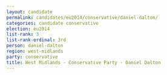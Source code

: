 ```yaml
---
layout: candidate
permalink: candidates/eu2014/conservative/daniel-dalton/
categories: candidate conservative
election: eu2014
list-rank: 3
list-rank-ordinal: 3rd
person: daniel-dalton
region: west-midlands
party: conservative
title: West Midlands - Conservative Party - Daniel Dalton
---
```

